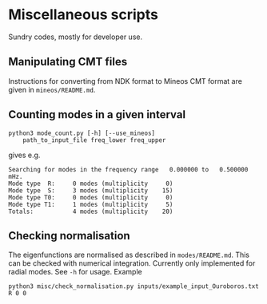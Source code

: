 # Miscellaneous scripts

Sundry codes, mostly for developer use.

## Manipulating CMT files

Instructions for converting from NDK format to Mineos CMT format are given in `mineos/README.md`.

## Counting modes in a given interval

```
python3 mode_count.py [-h] [--use_mineos]
	path_to_input_file freq_lower freq_upper

```

gives e.g.

```
Searching for modes in the frequency range   0.000000 to   0.500000 mHz.
Mode type  R:     0 modes (multiplicity     0)
Mode type  S:     3 modes (multiplicity    15)
Mode type T0:     0 modes (multiplicity     0)
Mode type T1:     1 modes (multiplicity     5)
Totals:           4 modes (multiplicity    20)
```

## Checking normalisation

The eigenfunctions are normalised as described in `modes/README.md`. This can be checked with numerical integration. Currently only implemented for radial modes. See `-h` for usage. Example

`python3 misc/check_normalisation.py inputs/example_input_Ouroboros.txt R 0 0`